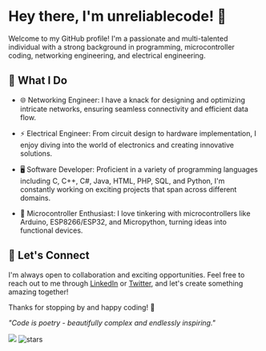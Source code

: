 # Hey there, I'm unreliablecode! 👋

Welcome to my GitHub profile! I'm a passionate and multi-talented individual with a strong background in programming, microcontroller coding, networking engineering, and electrical engineering.

## 🚀 What I Do

- 🌐 Networking Engineer: I have a knack for designing and optimizing intricate networks, ensuring seamless connectivity and efficient data flow.

- ⚡ Electrical Engineer: From circuit design to hardware implementation, I enjoy diving into the world of electronics and creating innovative solutions.

- 🖥️ Software Developer: Proficient in a variety of programming languages including C, C++, C#, Java, HTML, PHP, SQL, and Python, I'm constantly working on exciting projects that span across different domains.

- 🤖 Microcontroller Enthusiast: I love tinkering with microcontrollers like Arduino, ESP8266/ESP32, and Micropython, turning ideas into functional devices.
## 🔗 Let's Connect

I'm always open to collaboration and exciting opportunities. Feel free to reach out to me through [LinkedIn](https://www.linkedin.com/in/zikrizahron) or [Twitter](https://twitter.com/unreliablecode), and let's create something amazing together!

Thanks for stopping by and happy coding! 🎉

*"Code is poetry - beautifully complex and endlessly inspiring."*

<img src="http://estruyf-github.azurewebsites.net/api/VisitorHit?user=unreliablecode&countColorcountColor&countColor=%237B1E7B"/> <img src="https://img.shields.io/github/stars/madushadhanushka?label=Stars" alt="stars">
